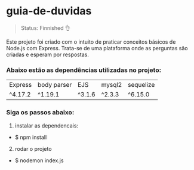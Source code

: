 # guia-de-duvidas

> Status: Finnished 👌

Este projeto foi criado com o intuito de praticar conceitos básicos de Node.js com Express. Trata-se de uma plataforma onde as perguntas são criadas e esperam por respostas. 

### Abaixo estão as dependências utilizadas no projeto:

<table>
  <tr> 
    <td> Express </td> 
    <td> body parser </td>
    <td> EJS </td>
    <td> mysql2 </td>
    <td> sequelize </td>
  </tr>  
  <tr> 
    <td> ^4.17.2 </td>
    <td> ^1.19.1 </td>
    <td> ^3.1.6 </td>
    <td> ^2.3.3 </td>
    <td> ^6.15.0 </td>
  </tr>
</table>

### Siga os passos abaixo:
1. instalar as dependencais:
- $ npm install
2. rodar o projeto
- $ nodemon index.js



